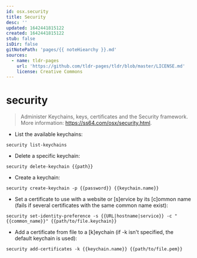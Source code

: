 ```yaml
---
id: osx.security
title: Security
desc: ''
updated: 1642441815122
created: 1642441815122
stub: false
isDir: false
gitNotePath: 'pages/{{ noteHiearchy }}.md'
sources:
  - name: tldr-pages
    url: 'https://github.com/tldr-pages/tldr/blob/master/LICENSE.md'
    license: Creative Commons
---
```

# security

> Administer Keychains, keys, certificates and the Security framework.
> More information: <https://ss64.com/osx/security.html>.

- List the available keychains:

`security list-keychains`

- Delete a specific keychain:

`security delete-keychain {{path}}`

- Create a keychain:

`security create-keychain -p {{password}} {{keychain.name}}`

- Set a certificate to use with a website or [s]ervice by its [c]ommon name (fails if several certificates with the same common name exist):

`security set-identity-preference -s {{URL|hostname|service}} -c "{{common_name}}" {{path/to/file.keychain}}`

- Add a certificate from file to a [k]eychain (if -k isn't specified, the default keychain is used):

`security add-certificates -k {{keychain.name}} {{path/to/file.pem}}`

